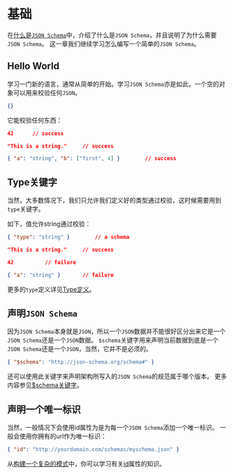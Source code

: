 # 基础

在[什么是`JSON Schema`][about]中，介绍了什么是`JSON Schema`，并且说明了为什么需要`JSON Schema`。
这一章我们继续学习怎么编写一个简单的`JSON Schema`。

## Hello World

学习一门新的语言，通常从简单的开始。学习`JSON Schema`亦是如此，一个空的对象可以用来校验任何`JSON`。

```json
{}
```

它能校验任何东西：

```json
42      // success
```

```json
"This is a string."     // success
```

```json
{ "a": "string", "b": ["first", 4] }        // success
```

## Type关键字

当然，大多数情况下，我们只允许我们定义好的类型通过校验，这时候需要用到`type`关键字。

如下，值允许string通过校验：

```json
{ "type": "string" }        // a schema
```

```json
"This is a string."     // success
```

```json
42          // failure
```

```json
{ "a": "string" }       // failure
```

更多的`type`定义详见[Type定义][type]。

## 声明`JSON Schema`

因为`JSON Schema`本身就是`JSON`，所以一个`JSON`数据并不能很好区分出来它是一个`JSON Schema`还是一个`JSON`数据。
`$schema`关键字用来声明当前数据到底是一个`JSON Schema`还是一个`JSON`，当然，它并不是必须的。

```json
{ "$schema": "http://json-schema.org/schema#" }
```

还可以使用此关键字来声明架构所写入的`JSON Schema`的规范属于哪个版本。
更多内容参见[$schema关键字][schema]。

## 声明一个唯一标识

当然，一般情况下会使用id属性为是为每一个`JSON Schema`添加一个唯一标识。
一般会使用你拥有的url作为唯一标识：

```json
{ "id": "http://yourdomain.com/schemas/myschema.json" }
```

从[构建一个复杂的模式][structuring]中，你可以学习有关[id][]属性的知识。


[about]: ../about/about.md
[type]: ../reference/type.md
[schema]: ../reference/schema.md
[structuring]: ../structuring/structuring.md
[id]: ../structuring/structuring.md#the-id-property

